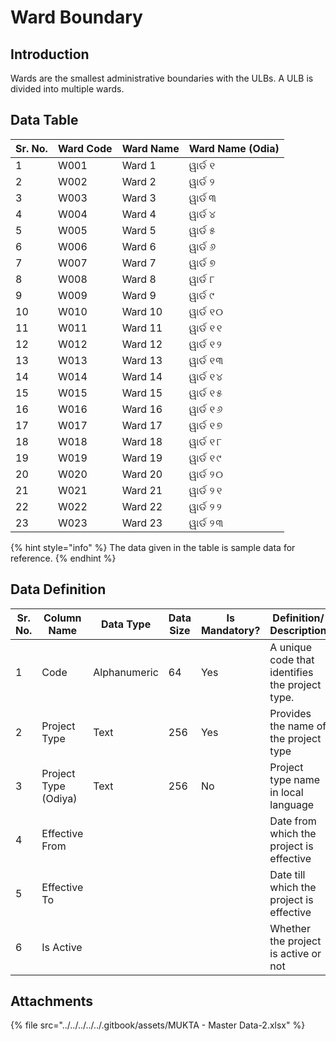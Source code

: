 # Ward Boundary

## Introduction

Wards are the smallest administrative boundaries with the ULBs. A ULB is divided into multiple wards.

## Data Table

| Sr. No. | Ward Code | Ward Name | Ward Name (Odia) |
| ------- | --------- | --------- | ---------------- |
| 1       | W001      | Ward 1    | ୱାର୍ଡ ୧          |
| 2       | W002      | Ward 2    | ୱାର୍ଡ ୨          |
| 3       | W003      | Ward 3    | ୱାର୍ଡ ୩          |
| 4       | W004      | Ward 4    | ୱାର୍ଡ ୪          |
| 5       | W005      | Ward 5    | ୱାର୍ଡ ୫          |
| 6       | W006      | Ward 6    | ୱାର୍ଡ ୬          |
| 7       | W007      | Ward 7    | ୱାର୍ଡ ୭          |
| 8       | W008      | Ward 8    | ୱାର୍ଡ ୮          |
| 9       | W009      | Ward 9    | ୱାର୍ଡ ୯          |
| 10      | W010      | Ward 10   | ୱାର୍ଡ ୧୦         |
| 11      | W011      | Ward 11   | ୱାର୍ଡ ୧୧         |
| 12      | W012      | Ward 12   | ୱାର୍ଡ ୧୨         |
| 13      | W013      | Ward 13   | ୱାର୍ଡ ୧୩         |
| 14      | W014      | Ward 14   | ୱାର୍ଡ ୧୪         |
| 15      | W015      | Ward 15   | ୱାର୍ଡ ୧୫         |
| 16      | W016      | Ward 16   | ୱାର୍ଡ ୧୬         |
| 17      | W017      | Ward 17   | ୱାର୍ଡ ୧୭         |
| 18      | W018      | Ward 18   | ୱାର୍ଡ ୧୮         |
| 19      | W019      | Ward 19   | ୱାର୍ଡ ୧୯         |
| 20      | W020      | Ward 20   | ୱାର୍ଡ ୨୦         |
| 21      | W021      | Ward 21   | ୱାର୍ଡ ୨୧         |
| 22      | W022      | Ward 22   | ୱାର୍ଡ ୨୨         |
| 23      | W023      | Ward 23   | ୱାର୍ଡ ୨୩         |

{% hint style="info" %}
The data given in the table is sample data for reference.
{% endhint %}

## Data Definition

<table><thead><tr><th width="97">Sr. No.</th><th>Column Name</th><th>Data Type</th><th>Data Size</th><th>Is Mandatory?</th><th>Definition/ Description</th></tr></thead><tbody><tr><td>1</td><td>Code</td><td>Alphanumeric</td><td>64</td><td>Yes</td><td>A unique code that identifies the project type.</td></tr><tr><td>2</td><td>Project Type</td><td>Text</td><td>256</td><td>Yes</td><td>Provides the name of the project type </td></tr><tr><td>3</td><td>Project Type (Odiya)</td><td>Text</td><td>256</td><td>No</td><td>Project type name in local language</td></tr><tr><td>4</td><td>Effective From</td><td></td><td></td><td></td><td>Date from which the project is effective</td></tr><tr><td>5</td><td>Effective To</td><td></td><td></td><td></td><td>Date till which the project is effective</td></tr><tr><td>6</td><td>Is Active</td><td></td><td></td><td></td><td>Whether the project is active or not</td></tr></tbody></table>

## Attachments

{% file src="../../../../../.gitbook/assets/MUKTA - Master Data-2.xlsx" %}
